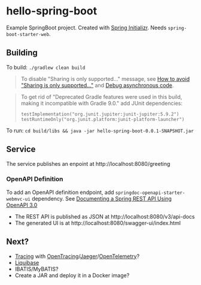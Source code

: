# hello-spring-boot

Example SpringBoot project. Created with [Spring Initializr](https://start.spring.io/).
Needs `spring-boot-starter-web`.

## Building

To build: `./gradlew clean build`

> To disable "Sharing is only supported..." message, see
[How to avoid "Sharing is only supported..."](https://stackoverflow.com/questions/54205486/how-to-avoid-sharing-is-only-supported-for-boot-loader-classes-because-bootstra)
and [Debug asynchronous code](https://www.jetbrains.com/help/idea/debug-asynchronous-code.html).

> To get rid of "Deprecated Gradle features were used in this build, making it incompatible with Gradle 9.0." add
> JUnit dependencies:
> ```
> testImplementation("org.junit.jupiter:junit-jupiter:5.9.2")
> testRuntimeOnly("org.junit.platform:junit-platform-launcher")
> ```

To run: `cd build/libs && java -jar hello-spring-boot-0.0.1-SNAPSHOT.jar`

## Service

The service publishes an enpoint at http://localhost:8080/greeting

### OpenAPI Definition
To add an OpenAPI definition endpoint, add `springdoc-openapi-starter-webmvc-ui` dependency.
See [Documenting a Spring REST API Using OpenAPI 3.0](https://www.baeldung.com/spring-rest-openapi-documentation)

* The REST API is published as JSON at http://localhost:8080/v3/api-docs
* The generated UI is at http://localhost:8080/swagger-ui/index.html

## Next?
* [Tracing](https://reflectoring.io/spring-boot-tracing/) with [OpenTracing](https://opentracing.io/)/[Jaeger](https://www.jaegertracing.io/)/[OpenTelemetry](https://opentelemetry.io/docs/migration/opentracing/)?
* [Liquibase](https://contribute.liquibase.com/extensions-integrations/directory/integration-docs/gradle/)
* IBATIS/MyBATIS?
* Create a JAR and deploy it in a Docker image?